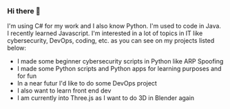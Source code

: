 ### Hi there 👋

I'm using C# for my work and I also know Python. I'm used to code in Java. I recently learned Javascript.
I'm interested in a lot of topics in IT like cybersecurity, DevOps, coding, etc. as you can see on my projects listed below:
- I made some beginner cybersecurity scripts in Python like ARP Spoofing
- I made some Python scripts and Python apps for learning purposes and for fun
- In a near futur I'd like to do some DevOps project
- I also want to learn front end dev
- I am currently into Three.js as I want to do 3D in Blender again

<!--
**Sedatyf/Sedatyf** is a ✨ _special_ ✨ repository because its `README.md` (this file) appears on your GitHub profile.

Here are some ideas to get you started:

- 🌱 I’m currently learning ...
- 👯 I’m looking to collaborate on ...
- 🤔 I’m looking for help with ...
- 💬 Ask me about ...
- 📫 How to reach me: ...
- 😄 Pronouns: ...
- ⚡ Fun fact: ...
-->
